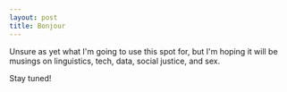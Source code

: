 ```yaml
---
layout: post
title: Bonjour
---
```


Unsure as yet what I'm going to use this spot for, but I'm hoping it will be musings on linguistics, tech, data, social justice, and sex.

Stay tuned!
